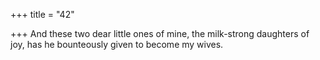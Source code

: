 +++
title = "42"

+++
And these two dear little ones of mine, the milk-strong daughters of joy, has he bounteously given to become my wives.  